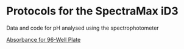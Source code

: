 # Protocols for the SpectraMax iD3

Data and code for pH analysed using the spectrophotometer

[Absorbance for 96-Well Plate](#Absorbance_SOP.md)
